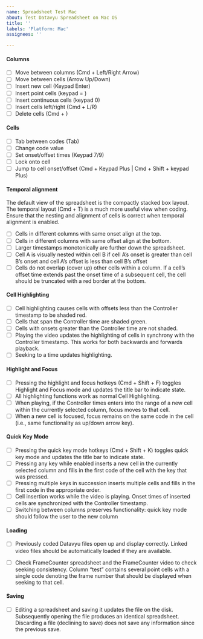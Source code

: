```yaml
---
name: Spreadsheet Test Mac
about: Test Datavyu Spreadsheet on Mac OS
title: ''
labels: 'Platform: Mac'
assignees: ''

---
```


#### Columns

- [ ] Move between columns (Cmd + Left/Right Arrow)
- [ ] Move between cells (Arrow Up/Down)
- [ ] Insert new cell (Keypad Enter)
- [ ] Insert point cells (keypad = )
- [ ] Insert continuous cells (keypad 0)
- [ ] Insert cells left/right (Cmd + L/R)
- [ ] Delete cells (Cmd + \)

#### Cells

- [ ] Tab between codes (Tab)
- [ ] Change code value
- [ ] Set onset/offset times (Keypad 7/9)
- [ ] Lock onto cell 
- [ ] Jump to cell onset/offset (Cmd + Keypad Plus | Cmd + Shift + keypad Plus)

#### Temporal alignment
The default view of the spreadsheet is the compactly stacked box layout. The temporal layout (Cmd + T) is a much more useful view when coding. Ensure that the nesting and alignment of cells is correct when temporal alignment is enabled.

- [ ] Cells in different columns with same onset align at the top.
- [ ] Cells in different columns with same offset align at the bottom.
- [ ] Larger timestamps monotonically are further down the spreadsheet.
- [ ] Cell A is visually nested within cell B if cell A’s onset is greater than cell B’s onset and cell A’s offset is less than cell B’s offset
- [ ] Cells do not overlap (cover up) other cells within a column. If a cell’s offset time extends past the onset time of a subsequent cell, the cell should be truncated with a red border at the bottom.

#### Cell Highlighting
- [ ] Cell highlighting causes cells with offsets less than the Controller timestamp to be shaded red.
- [ ] Cells that span the Controller time are shaded green.
- [ ] Cells with onsets greater than the Controller time are not shaded.
- [ ] Playing the video updates the highlighting of cells in synchrony with the Controller timestamp. This works for both backwards and forwards playback.
- [ ] Seeking to a time updates highlighting.

#### Highlight and Focus
- [ ] Pressing the highlight and focus hotkeys (Cmd + Shift + F) toggles Highlight and Focus mode and updates the title bar to indicate state.
- [ ] All highlighting functions work as normal Cell Highlighting.
- [ ] When playing, if the Controller times enters into the range of a new cell within the currently selected column, focus moves to that cell.
- [ ] When a new cell is focused, focus remains on the same code in the cell (i.e., same functionality as up/down arrow key).

#### Quick Key Mode
- [ ] Pressing the quick key mode hotkeys (Cmd + Shift + K) toggles quick key mode and updates the title bar to indicate state.
- [ ] Pressing any key while enabled inserts a new cell in the currently selected column and fills in the first code of the cell with the key that was pressed.
- [ ] Pressing multiple keys in succession inserts multiple cells and fills in the first code in the appropriate order.
- [ ] Cell insertion works while the video is playing. Onset times of inserted cells are synchronized with the Controller timestamp.
- [ ] Switching between columns preserves functionality: quick key mode should follow the user to the new column

#### Loading
- [ ] Previously coded Datavyu files open up and display correctly. Linked video files should be automatically loaded if they are available.

- [ ] Check FrameCounter spreadsheet and the FrameCounter video to check seeking consistency. Column “test” contains several point cells with a single code denoting the frame number that should be displayed when seeking to that cell.

#### Saving
- [ ] Editing a spreadsheet and saving it updates the file on the disk. Subsequently opening the file produces an identical spreadsheet. Discarding a file (declining to save) does not save any information since the previous save.
